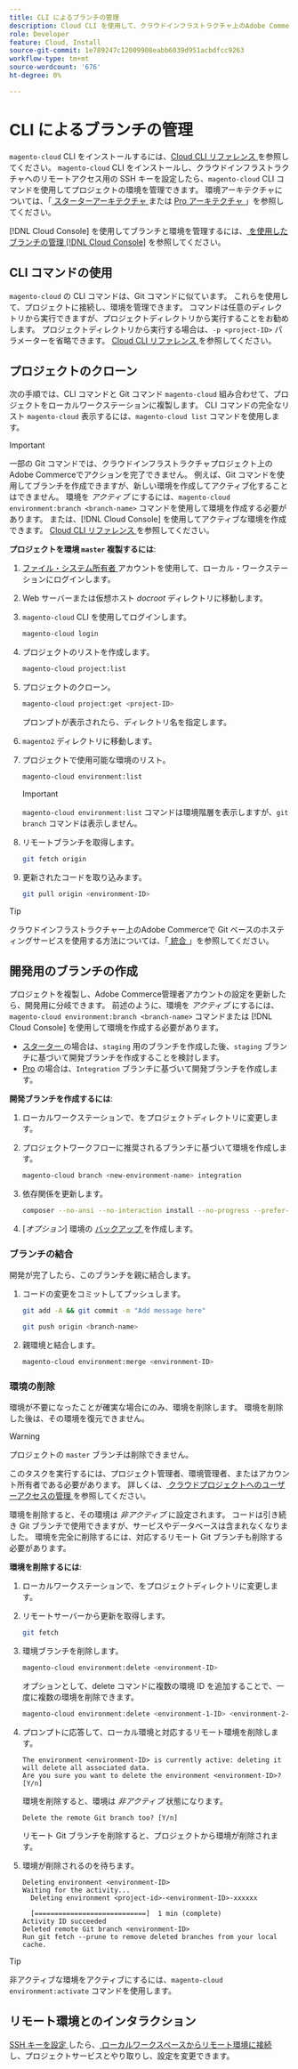 ```yaml
---
title: CLI によるブランチの管理
description: Cloud CLI を使用して、クラウドインフラストラクチャ上のAdobe Commerceの環境ブランチを管理する方法について説明します。
role: Developer
feature: Cloud, Install
source-git-commit: 1e789247c12009908eabb6039d951acbdfcc9263
workflow-type: tm+mt
source-wordcount: '676'
ht-degree: 0%

---
```


# CLI によるブランチの管理

`magento-cloud` CLI をインストールするには、[Cloud CLI リファレンス ](../dev-tools/cloud-cli-overview.md) を参照してください。 `magento-cloud` CLI をインストールし、クラウドインフラストラクチャへのリモートアクセス用の SSH キーを設定したら、`magento-cloud` CLI コマンドを使用してプロジェクトの環境を管理できます。 環境アーキテクチャについては、「[ スターターアーキテクチャ ](../architecture/starter-architecture.md) または [Pro アーキテクチャ ](../architecture/pro-architecture.md)」を参照してください。

[!DNL Cloud Console] を使用してブランチと環境を管理するには、[ を使用したブランチの管理  [!DNL Cloud Console]](../project/console-branches.md) を参照してください。

## CLI コマンドの使用

`magento-cloud` の CLI コマンドは、Git コマンドに似ています。 これらを使用して、プロジェクトに接続し、環境を管理できます。 コマンドは任意のディレクトリから実行できますが、プロジェクトディレクトリから実行することをお勧めします。 プロジェクトディレクトリから実行する場合は、`-p <project-ID>` パラメーターを省略できます。 [Cloud CLI リファレンス ](../dev-tools/cloud-cli-overview.md) を参照してください。

## プロジェクトのクローン

次の手順では、CLI コマンドと Git コマンド `magento-cloud` 組み合わせて、プロジェクトをローカルワークステーションに複製します。 CLI コマンドの完全なリスト `magento-cloud` 表示するには、`magento-cloud list` コマンドを使用します。

>[!IMPORTANT]
>
>一部の Git コマンドでは、クラウドインフラストラクチャプロジェクト上のAdobe Commerceでアクションを完了できません。 例えば、Git コマンドを使用してブランチを作成できますが、新しい環境を作成してアクティブ化することはできません。 環境を _アクティブ_ にするには、`magento-cloud environment:branch <branch-name>` コマンドを使用して環境を作成する必要があります。 または、[!DNL Cloud Console] を使用してアクティブな環境を作成できます。 [Cloud CLI リファレンス ](../dev-tools/cloud-cli-overview.md#git-commands) を参照してください。

**プロジェクトを環境 `master` 複製するには**:

1. [ ファイル・システム所有者 ](https://experienceleague.adobe.com/docs/commerce-operations/installation-guide/prerequisites/file-system/configure-permissions.html?lang=ja) アカウントを使用して、ローカル・ワークステーションにログインします。

1. Web サーバーまたは仮想ホスト _docroot_ ディレクトリに移動します。

1. `magento-cloud` CLI を使用してログインします。

   ```bash
   magento-cloud login
   ```

1. プロジェクトのリストを作成します。

   ```bash
   magento-cloud project:list
   ```

1. プロジェクトのクローン。

   ```bash
   magento-cloud project:get <project-ID>
   ```

   プロンプトが表示されたら、ディレクトリ名を指定します。

1. `magento2` ディレクトリに移動します。

1. プロジェクトで使用可能な環境のリスト。

   ```bash
   magento-cloud environment:list
   ```

   >[!IMPORTANT]
   >
   >`magento-cloud environment:list` コマンドは環境階層を表示しますが、`git branch` コマンドは表示しません。

1. リモートブランチを取得します。

   ```bash
   git fetch origin
   ```

1. 更新されたコードを取り込みます。

   ```bash
   git pull origin <environment-ID>
   ```

>[!TIP]
>
>クラウドインフラストラクチャー上のAdobe Commerceで Git ベースのホスティングサービスを使用する方法については、「[ 統合 ](../integrations/overview.md)」を参照してください。

## 開発用のブランチの作成

プロジェクトを複製し、Adobe Commerce管理者アカウントの設定を更新したら、開発用に分岐できます。 前述のように、環境を _アクティブ_ にするには、`magento-cloud environment:branch <branch-name>` コマンドまたは [!DNL Cloud Console] を使用して環境を作成する必要があります。

- [ スターター ](../architecture/starter-develop-deploy-workflow.md#clone-and-branch) の場合は、`staging` 用のブランチを作成した後、`staging` ブランチに基づいて開発ブランチを作成することを検討します。
- [Pro](../architecture/pro-develop-deploy-workflow.md#development-workflow) の場合は、`Integration` ブランチに基づいて開発ブランチを作成します。

**開発ブランチを作成するには**:

1. ローカルワークステーションで、をプロジェクトディレクトリに変更します。

1. プロジェクトワークフローに推奨されるブランチに基づいて環境を作成します。

   ```bash
   magento-cloud branch <new-environment-name> integration
   ```

1. 依存関係を更新します。

   ```bash
   composer --no-ansi --no-interaction install --no-progress --prefer-dist --optimize-autoloader
   ```

1. [_オプション_] 環境の [ バックアップ ](../storage/snapshots.md) を作成します。

### ブランチの結合

開発が完了したら、このブランチを親に結合します。

1. コードの変更をコミットしてプッシュします。

   ```bash
   git add -A && git commit -m "Add message here"
   ```

   ```bash
   git push origin <branch-name>
   ```

1. 親環境と結合します。

   ```bash
   magento-cloud environment:merge <environment-ID>
   ```

### 環境の削除

環境が不要になったことが確実な場合にのみ、環境を削除します。 環境を削除した後は、その環境を復元できません。

>[!WARNING]
>
>プロジェクトの `master` ブランチは削除できません。

このタスクを実行するには、プロジェクト管理者、環境管理者、またはアカウント所有者である必要があります。 詳しくは、[ クラウドプロジェクトへのユーザーアクセスの管理 ](../project/user-access.md) を参照してください。

環境を削除すると、その環境は _非アクティブ_ に設定されます。 コードは引き続き Git ブランチで使用できますが、サービスやデータベースは含まれなくなりました。 環境を完全に削除するには、対応するリモート Git ブランチも削除する必要があります。

**環境を削除するには**:

1. ローカルワークステーションで、をプロジェクトディレクトリに変更します。

1. リモートサーバーから更新を取得します。

   ```bash
   git fetch
   ```

1. 環境ブランチを削除します。

   ```bash
   magento-cloud environment:delete <environment-ID>
   ```

   オプションとして、delete コマンドに複数の環境 ID を追加することで、一度に複数の環境を削除できます。

   ```bash
   magento-cloud environment:delete <environment-1-ID> <environment-2-ID>
   ```

1. プロンプトに応答して、ローカル環境と対応するリモート環境を削除します。

   ```
   The environment <environment-ID> is currently active: deleting it will delete all associated data.
   Are you sure you want to delete the environment <environment-ID>? [Y/n]
   ```

   環境を削除すると、環境は _非アクティブ_ 状態になります。

   ```
   Delete the remote Git branch too? [Y/n]
   ```

   リモート Git ブランチを削除すると、プロジェクトから環境が削除されます。

1. 環境が削除されるのを待ちます。

   ```
   Deleting environment <environment-ID>
   Waiting for the activity...
     Deleting environment <project-id>-<environment-ID>-xxxxxx
   
     [============================]  1 min (complete)
   Activity ID succeeded
   Deleted remote Git branch <environment-ID>
   Run git fetch --prune to remove deleted branches from your local cache.
   ```

>[!TIP]
>
>非アクティブな環境をアクティブにするには、`magento-cloud environment:activate` コマンドを使用します。

## リモート環境とのインタラクション

[SSH キーを設定 ](../development/secure-connections.md) したら、[ ローカルワークスペースからリモート環境に接続 ](../development/secure-connections.md#connect-to-a-remote-environment) し、プロジェクトサービスとやり取りし、設定を変更できます。
